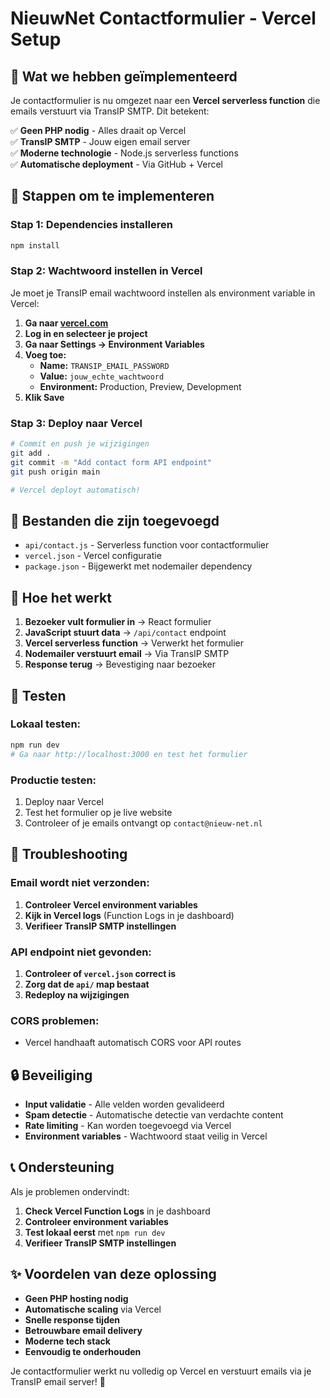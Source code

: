# NieuwNet Contactformulier - Vercel Setup

## 🎯 Wat we hebben geïmplementeerd

Je contactformulier is nu omgezet naar een **Vercel serverless function** die emails verstuurt via TransIP SMTP. Dit betekent:

✅ **Geen PHP nodig** - Alles draait op Vercel  
✅ **TransIP SMTP** - Jouw eigen email server  
✅ **Moderne technologie** - Node.js serverless functions  
✅ **Automatische deployment** - Via GitHub + Vercel  

## 🚀 Stappen om te implementeren

### **Stap 1: Dependencies installeren**
```bash
npm install
```

### **Stap 2: Wachtwoord instellen in Vercel**
Je moet je TransIP email wachtwoord instellen als environment variable in Vercel:

1. **Ga naar [vercel.com](https://vercel.com)**
2. **Log in en selecteer je project**
3. **Ga naar Settings → Environment Variables**
4. **Voeg toe:**
   - **Name:** `TRANSIP_EMAIL_PASSWORD`
   - **Value:** `jouw_echte_wachtwoord`
   - **Environment:** Production, Preview, Development
5. **Klik Save**

### **Stap 3: Deploy naar Vercel**
```bash
# Commit en push je wijzigingen
git add .
git commit -m "Add contact form API endpoint"
git push origin main

# Vercel deployt automatisch!
```

## 📁 Bestanden die zijn toegevoegd

- `api/contact.js` - Serverless function voor contactformulier
- `vercel.json` - Vercel configuratie
- `package.json` - Bijgewerkt met nodemailer dependency

## 🔧 Hoe het werkt

1. **Bezoeker vult formulier in** → React formulier
2. **JavaScript stuurt data** → `/api/contact` endpoint
3. **Vercel serverless function** → Verwerkt het formulier
4. **Nodemailer verstuurt email** → Via TransIP SMTP
5. **Response terug** → Bevestiging naar bezoeker

## 🧪 Testen

### **Lokaal testen:**
```bash
npm run dev
# Ga naar http://localhost:3000 en test het formulier
```

### **Productie testen:**
1. Deploy naar Vercel
2. Test het formulier op je live website
3. Controleer of je emails ontvangt op `contact@nieuw-net.nl`

## 🚨 Troubleshooting

### **Email wordt niet verzonden:**
1. **Controleer Vercel environment variables**
2. **Kijk in Vercel logs** (Function Logs in je dashboard)
3. **Verifieer TransIP SMTP instellingen**

### **API endpoint niet gevonden:**
1. **Controleer of `vercel.json` correct is**
2. **Zorg dat de `api/` map bestaat**
3. **Redeploy na wijzigingen**

### **CORS problemen:**
- Vercel handhaaft automatisch CORS voor API routes

## 🔒 Beveiliging

- **Input validatie** - Alle velden worden gevalideerd
- **Spam detectie** - Automatische detectie van verdachte content
- **Rate limiting** - Kan worden toegevoegd via Vercel
- **Environment variables** - Wachtwoord staat veilig in Vercel

## 📞 Ondersteuning

Als je problemen ondervindt:
1. **Check Vercel Function Logs** in je dashboard
2. **Controleer environment variables**
3. **Test lokaal eerst** met `npm run dev`
4. **Verifieer TransIP SMTP instellingen**

## ✨ Voordelen van deze oplossing

- **Geen PHP hosting nodig**
- **Automatische scaling** via Vercel
- **Snelle response tijden**
- **Betrouwbare email delivery**
- **Moderne tech stack**
- **Eenvoudig te onderhouden**

Je contactformulier werkt nu volledig op Vercel en verstuurt emails via je TransIP email server! 🎉
